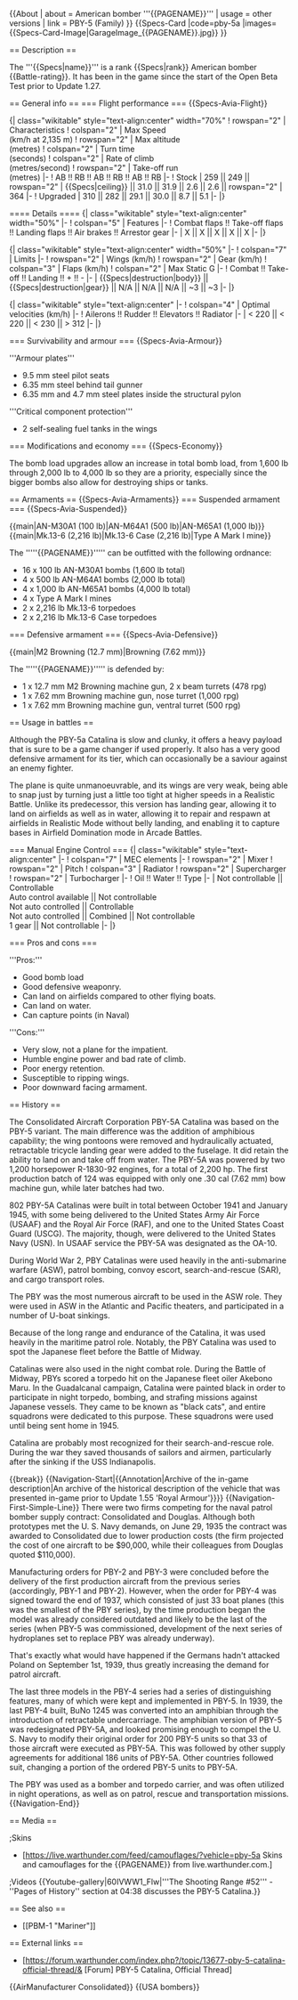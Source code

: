 {{About
| about = American bomber '''{{PAGENAME}}'''
| usage = other versions
| link = PBY-5 (Family)
}}
{{Specs-Card
|code=pby-5a
|images={{Specs-Card-Image|GarageImage_{{PAGENAME}}.jpg}}
}}

== Description ==
<!-- ''In the description, the first part should be about the history of and the creation and combat usage of the aircraft, as well as its key features. In the second part, tell the reader about the aircraft in the game. Insert a screenshot of the vehicle, so that if the novice player does not remember the vehicle by name, he will immediately understand what kind of vehicle the article is talking about.'' -->
The '''{{Specs|name}}''' is a rank {{Specs|rank}} American bomber {{Battle-rating}}. It has been in the game since the start of the Open Beta Test prior to Update 1.27.

== General info ==
=== Flight performance ===
{{Specs-Avia-Flight}}
<!-- ''Describe how the aircraft behaves in the air. Speed, manoeuvrability, acceleration and allowable loads - these are the most important characteristics of the vehicle.'' -->

{| class="wikitable" style="text-align:center" width="70%"
! rowspan="2" | Characteristics
! colspan="2" | Max Speed<br>(km/h at 2,135 m)
! rowspan="2" | Max altitude<br>(metres)
! colspan="2" | Turn time<br>(seconds)
! colspan="2" | Rate of climb<br>(metres/second)
! rowspan="2" | Take-off run<br>(metres)
|-
! AB !! RB !! AB !! RB !! AB !! RB
|-
! Stock
| 259 || 249 || rowspan="2" | {{Specs|ceiling}} || 31.0 || 31.9 || 2.6 || 2.6 || rowspan="2" | 364
|-
! Upgraded
| 310 || 282 || 29.1 || 30.0 || 8.7 || 5.1
|-
|}

==== Details ====
{| class="wikitable" style="text-align:center" width="50%"
|-
! colspan="5" | Features
|-
! Combat flaps !! Take-off flaps !! Landing flaps !! Air brakes !! Arrestor gear
|-
| X || X || X || X || X     <!-- ✓ -->
|-
|}

{| class="wikitable" style="text-align:center" width="50%"
|-
! colspan="7" | Limits
|-
! rowspan="2" | Wings (km/h)
! rowspan="2" | Gear (km/h)
! colspan="3" | Flaps (km/h)
! colspan="2" | Max Static G
|-
! Combat !! Take-off !! Landing !! + !! -
|-
| {{Specs|destruction|body}} || {{Specs|destruction|gear}} || N/A || N/A || N/A || ~3 || ~3
|-
|}

{| class="wikitable" style="text-align:center"
|-
! colspan="4" | Optimal velocities (km/h)
|-
! Ailerons !! Rudder !! Elevators !! Radiator
|-
| < 220 || < 220 || < 230 || > 312
|-
|}

=== Survivability and armour ===
{{Specs-Avia-Armour}}
<!-- ''Examine the survivability of the aircraft. Note how vulnerable the structure is and how secure the pilot is, whether the fuel tanks are armoured, etc. Describe the armour, if there is any, and also mention the vulnerability of other critical aircraft systems.'' -->
'''Armour plates'''

* 9.5 mm steel pilot seats
* 6.35 mm steel behind tail gunner
* 6.35 mm and 4.7 mm steel plates inside the structural pylon

'''Critical component protection'''

* 2 self-sealing fuel tanks in the wings

=== Modifications and economy ===
{{Specs-Economy}}

The bomb load upgrades allow an increase in total bomb load, from 1,600 lb through 2,000 lb to 4,000 lb so they are a priority, especially since the bigger bombs also allow for destroying ships or tanks.

== Armaments ==
{{Specs-Avia-Armaments}}
=== Suspended armament ===
{{Specs-Avia-Suspended}}
<!-- ''Describe the aircraft's suspended armament: additional cannons under the wings, bombs, rockets and torpedoes. This section is especially important for bombers and attackers. If there is no suspended weaponry remove this subsection.'' -->
{{main|AN-M30A1 (100 lb)|AN-M64A1 (500 lb)|AN-M65A1 (1,000 lb)}}
{{main|Mk.13-6 (2,216 lb)|Mk.13-6 Case (2,216 lb)|Type A Mark I mine}}

The '''''{{PAGENAME}}''''' can be outfitted with the following ordnance:

* 16 x 100 lb AN-M30A1 bombs (1,600 lb total)
* 4 x 500 lb AN-M64A1 bombs (2,000 lb total)
* 4 x 1,000 lb AN-M65A1 bombs (4,000 lb total)
* 4 x Type A Mark I mines
* 2 x 2,216 lb Mk.13-6 torpedoes
* 2 x 2,216 lb Mk.13-6 Case torpedoes

=== Defensive armament ===
{{Specs-Avia-Defensive}}
<!-- ''Defensive armament with turret machine guns or cannons, crewed by gunners. Examine the number of gunners and what belts or drums are better to use. If defensive weaponry is not available, remove this subsection.'' -->
{{main|M2 Browning (12.7 mm)|Browning (7.62 mm)}}

The '''''{{PAGENAME}}''''' is defended by:

* 1 x 12.7 mm M2 Browning machine gun, 2 x beam turrets (478 rpg)
* 1 x 7.62 mm Browning machine gun, nose turret (1,000 rpg)
* 1 x 7.62 mm Browning machine gun, ventral turret (500 rpg)

== Usage in battles ==
<!-- ''Describe the tactics of playing in the aircraft, the features of using aircraft in a team and advice on tactics. Refrain from creating a "guide" - do not impose a single point of view, but instead, give the reader food for thought. Examine the most dangerous enemies and give recommendations on fighting them. If necessary, note the specifics of the game in different modes (AB, RB, SB).'' -->
Although the PBY-5a Catalina is slow and clunky, it offers a heavy payload that is sure to be a game changer if used properly. It also has a very good defensive armament for its tier, which can occasionally be a saviour against an enemy fighter.

The plane is quite unmanoeuvrable, and its wings are very weak, being able to snap just by turning just a little too tight at higher speeds in a Realistic Battle. Unlike its predecessor, this version has landing gear, allowing it to land on airfields as well as in water, allowing it to repair and respawn at airfields in Realistic Mode without belly landing, and enabling it to capture bases in Airfield Domination mode in Arcade Battles.

=== Manual Engine Control ===
{| class="wikitable" style="text-align:center"
|-
! colspan="7" | MEC elements
|-
! rowspan="2" | Mixer
! rowspan="2" | Pitch
! colspan="3" | Radiator
! rowspan="2" | Supercharger
! rowspan="2" | Turbocharger
|-
! Oil !! Water !! Type
|-
| Not controllable || Controllable<br>Auto control available || Not controllable<br>Not auto controlled || Controllable<br>Not auto controlled || Combined || Not controllable<br>1 gear || Not controllable
|-
|}

=== Pros and cons ===
<!-- ''Summarise and briefly evaluate the vehicle in terms of its characteristics and combat effectiveness. Mark its pros and cons in the bulleted list. Try not to use more than 6 points for each of the characteristics. Avoid using categorical definitions such as "bad", "good" and the like - use substitutions with softer forms such as "inadequate" and "effective".'' -->

'''Pros:'''

* Good bomb load
* Good defensive weaponry.
* Can land on airfields compared to other flying boats.
* Can land on water.
* Can capture points (in Naval)

'''Cons:'''

* Very slow, not a plane for the impatient.
* Humble engine power and bad rate of climb.
* Poor energy retention.
* Susceptible to ripping wings.
* Poor downward facing armament.

== History ==
<!-- ''Describe the history of the creation and combat usage of the aircraft in more detail than in the introduction. If the historical reference turns out to be too long, take it to a separate article, taking a link to the article about the vehicle and adding a block "/History" (example: <nowiki>https://wiki.warthunder.com/(Vehicle-name)/History</nowiki>) and add a link to it here using the <code>main</code> template. Be sure to reference text and sources by using <code><nowiki><ref></ref></nowiki></code>, as well as adding them at the end of the article with <code><nowiki><references /></nowiki></code>. This section may also include the vehicle's dev blog entry (if applicable) and the in-game encyclopedia description (under <code><nowiki>=== In-game description ===</nowiki></code>, also if applicable).'' -->

The Consolidated Aircraft Corporation PBY-5A Catalina was based on the PBY-5 variant. The main difference was the addition of amphibious capability; the wing pontoons were removed and hydraulically actuated, retractable tricycle landing gear were added to the fuselage. It did retain the ability to land on and take off from water. The PBY-5A was powered by two 1,200 horsepower R-1830-92 engines, for a total of 2,200 hp. The first production batch of 124 was equipped with only one .30 cal (7.62 mm) bow machine gun, while later batches had two.

802 PBY-5A Catalinas were built in total between October 1941 and January 1945, with some being delivered to the United States Army Air Force (USAAF) and the Royal Air Force (RAF), and one to the United States Coast Guard (USCG). The majority, though, were delivered to the United States Navy (USN). In USAAF service the PBY-5A was designated as the OA-10.

During World War 2, PBY Catalinas were used heavily in the anti-submarine warfare (ASW), patrol bombing, convoy escort, search-and-rescue (SAR), and cargo transport roles.

The PBY was the most numerous aircraft to be used in the ASW role. They were used in ASW in the Atlantic and Pacific theaters, and participated in a number of U-boat sinkings.

Because of the long range and endurance of the Catalina, it was used heavily in the maritime patrol role. Notably, the PBY Catalina was used to spot the Japanese fleet before the Battle of Midway.

Catalinas were also used in the night combat role. During the Battle of Midway, PBYs scored a torpedo hit on the Japanese fleet oiler Akebono Maru. In the Guadalcanal campaign, Catalina were painted black in order to participate in night torpedo, bombing, and strafing missions against Japanese vessels. They came to be known as "black cats", and entire squadrons were dedicated to this purpose. These squadrons were used until being sent home in 1945.

Catalina are probably most recognized for their search-and-rescue role. During the war they saved thousands of sailors and airmen, particularly after the sinking if the USS Indianapolis.

{{break}}
{{Navigation-Start|{{Annotation|Archive of the in-game description|An archive of the historical description of the vehicle that was presented in-game prior to Update 1.55 'Royal Armour'}}}}
{{Navigation-First-Simple-Line}}
There were two firms competing for the naval patrol bomber supply contract: Consolidated and Douglas. Although both prototypes met the U. S. Navy demands, on June 29, 1935 the contract was awarded to Consolidated due to lower production costs (the firm projected the cost of one aircraft to be $90,000, while their colleagues from Douglas quoted $110,000).

Manufacturing orders for PBY-2 and PBY-3 were concluded before the delivery of the first production aircraft from the previous series (accordingly, PBY-1 and PBY-2). However, when the order for PBY-4 was signed toward the end of 1937, which consisted of just 33 boat planes (this was the smallest of the PBY series), by the time production began the model was already considered outdated and likely to be the last of the series (when PBY-5 was commissioned, development of the next series of hydroplanes set to replace PBY was already underway).

That's exactly what would have happened if the Germans hadn't attacked Poland on September 1st, 1939, thus greatly increasing the demand for patrol aircraft.

The last three models in the PBY-4 series had a series of distinguishing features, many of which were kept and implemented in PBY-5. In 1939, the last PBY-4 built, BuNo 1245 was converted into an amphibian through the introduction of retractable undercarriage. The amphibian version of PBY-5 was redesignated PBY-5A, and looked promising enough to compel the U. S. Navy to modify their original order for 200 PBY-5 units so that 33 of those aircraft were executed as PBY-5A. This was followed by other supply agreements for additional 186 units of PBY-5A. Other countries followed suit, changing a portion of the ordered PBY-5 units to PBY-5A.

The PBY was used as a bomber and torpedo carrier, and was often utilized in night operations, as well as on patrol, rescue and transportation missions.
{{Navigation-End}}

== Media ==
<!-- ''Excellent additions to the article would be video guides, screenshots from the game, and photos.'' -->

;Skins
* [https://live.warthunder.com/feed/camouflages/?vehicle=pby-5a Skins and camouflages for the {{PAGENAME}} from live.warthunder.com.]

;Videos
{{Youtube-gallery|60IVWW1_Flw|'''The Shooting Range #52''' - ''Pages of History'' section at 04:38 discusses the PBY-5 Catalina.}}

== See also ==
<!-- ''Links to the articles on the War Thunder Wiki that you think will be useful for the reader, for example:''
* ''reference to the series of the aircraft;''
* ''links to approximate analogues of other nations and research trees.'' -->

* [[PBM-1 "Mariner"]]

== External links ==
<!-- ''Paste links to sources and external resources, such as:''
* ''topic on the official game forum;''
* ''other literature.'' -->

* [https://forum.warthunder.com/index.php?/topic/13677-pby-5-catalina-official-thread/& [Forum<nowiki>]</nowiki> PBY-5 Catalina, Official Thread]

{{AirManufacturer Consolidated}}
{{USA bombers}}